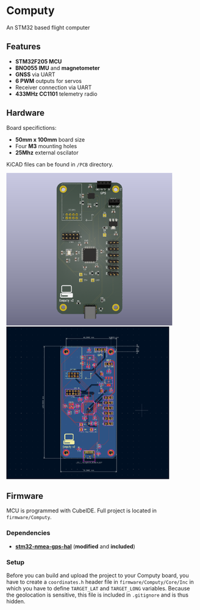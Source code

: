 # Computy

An STM32 based flight computer

## Features

- **STM32F205 MCU**
- **BNO055 IMU** and **magnetometer**
- **GNSS** via UART
- **6 PWM** outputs for servos
- Receiver connection via UART
- **433MHz CC1101** telemetry radio


## Hardware

Board specifictions:
- **50mm x 100mm** board size
- Four **M3** mounting holes
- **25Mhz** external oscilator

KiCAD files can be found in `/PCB` directory.

<img src="media/render.png" height ="400px" />
<img src="media/pcb.png"    height ="400px"/>

## Firmware

MCU is programmed with CubeIDE. Full project is located in `firmware/Computy`.

### Dependencies

- **[stm32-nmea-gps-hal](https://github.com/sztvka/stm32-nmea-gps-hal)** (**modified** and **included**)


### Setup

Before you can build and upload the project to your Computy board, you have to create a `coordinates.h` header file in `firmware/Computy/Core/Inc` in which you have to define `TARGET_LAT` and `TARGET_LONG` variables.
Because the geolocation is sensitive, this file is included in `.gitignore` and is thus hidden.